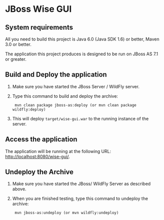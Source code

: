 JBoss Wise GUI
==================================================================

System requirements
-------------------

All you need to build this project is Java 6.0 (Java SDK 1.6) or better, Maven 3.0 or better.

The application this project produces is designed to be run on JBoss AS 7.1 or greater. 

Build and Deploy the application
--------------------------------

1. Make sure you have started the JBoss Server / WildFly server.
2. Type this command to build and deploy the archive:

        mvn clean package jboss-as:deploy (or mvn clean package wildfly:deploy)

3. This will deploy `target/wise-gui.war` to the running instance of the server.


Access the application 
---------------------

The application will be running at the following URL:  <http://localhost:8080/wise-gui/>.


Undeploy the Archive
--------------------

1. Make sure you have started the JBoss/ WildFly Server as described above.
2. When you are finished testing, type this command to undeploy the archive:

        mvn jboss-as:undeploy (or mvn wildfly:undeploy)
